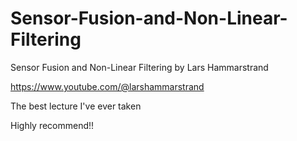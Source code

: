 # Sensor-Fusion-and-Non-Linear-Filtering
Sensor Fusion and Non-Linear Filtering by Lars Hammarstrand

https://www.youtube.com/@larshammarstrand

The best lecture I've ever taken

Highly recommend!!
